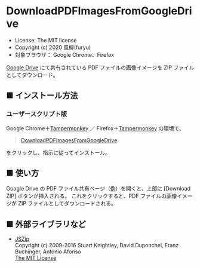 DownloadPDFImagesFromGoogleDrive
================================

- License: The MIT license  
- Copyright (c) 2020 風柳(furyu)  
- 対象ブラウザ： Google Chrome、Firefox

[Google Drive](https://drive.google.com/) にて共有されている PDF ファイルの画像イメージを ZIP ファイルとしてダウンロード。  


■ インストール方法 
---
### ユーザースクリプト版
Google Chrome＋[Tampermonkey](https://chrome.google.com/webstore/detail/tampermonkey/dhdgffkkebhmkfjojejmpbldmpobfkfo?hl=ja) ／ Firefox＋[Tampermonkey](https://addons.mozilla.org/ja/firefox/addon/tampermonkey/) の環境で、  

> [DownloadPDFImagesFromGoogleDrive](https://furyutei.github.io/DownloadPDFImagesFromGoogleDrive/src/js/content.user.js)  
                                
をクリックし、指示に従ってインストール。  


■ 使い方
---
Google Drive の PDF ファイル共有ページ（[例](https://drive.google.com/file/d/0B5klc5DDGyDOc3RhcnRlcl9maWxl/view)）を開くと、上部に [Download ZIP] ボタンが挿入される。 
これをクリックすると、PDF ファイルの画像イメージが ZIP ファイルとしてダウンロードされる。  


■ 外部ライブラリなど
---
- [JSZip](https://stuk.github.io/jszip/)  
    Copyright (c) 2009-2016 Stuart Knightley, David Duponchel, Franz Buchinger, António Afonso  
    [The MIT License](https://github.com/Stuk/jszip/blob/master/LICENSE.markdown)  
